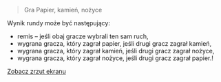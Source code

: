 > Gra Papier, kamień, nożyce

Wynik rundy może być następujący:
* remis – jeśli obaj gracze wybrali ten sam ruch,
* wygrana gracza, który zagrał papier, jeśli drugi gracz zagrał kamień,
* wygrana gracza, który zagrał kamień, jeśli drugi gracz zagrał nożyce,
* wygrana gracza, który zagrał nożyce, jeśli drugi gracz zagrał papier.!
 
[Zobacz zrzut ekranu](https://user-images.githubusercontent.com/100317128/156902351-4be0dbb2-f4f8-4535-9cab-ef0669e8c2f0.png)